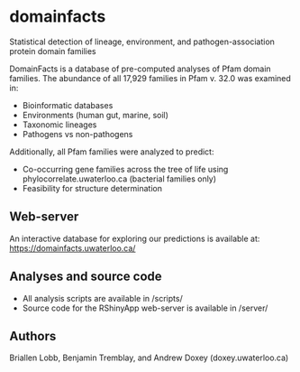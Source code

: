 # domainfacts
Statistical detection of lineage, environment, and pathogen-association protein domain families

DomainFacts is a database of pre-computed analyses of Pfam domain families. The abundance of all 17,929 families in Pfam v. 32.0 was examined in:
* Bioinformatic databases
* Environments (human gut, marine, soil)
* Taxonomic lineages
* Pathogens vs non-pathogens

Additionally, all Pfam families were analyzed to predict:
* Co-occurring gene families across the tree of life using phylocorrelate.uwaterloo.ca (bacterial families only)
* Feasibility for structure determination


## Web-server
An interactive database for exploring our predictions is available at: https://domainfacts.uwaterloo.ca/

## Analyses and source code
* All analysis scripts are available in /scripts/
* Source code for the RShinyApp web-server is available in /server/

## Authors
Briallen Lobb, Benjamin Tremblay, and Andrew Doxey (doxey.uwaterloo.ca)
